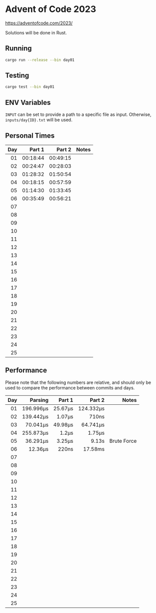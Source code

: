 # Advent of Code 2023

https://adventofcode.com/2023/

Solutions will be done in Rust.

## Running

```bash
cargo run --release --bin day01
```

## Testing

```bash
cargo test --bin day01
```

## ENV Variables

`INPUT` can be set to provide a path to a specific file as input. Otherwise, `inputs/day{ID}.txt` will be used.

## Personal Times

|  Day |   Part 1 |   Part 2 | Notes |
| ---: | -------: | -------: | ----: |
|   01 | 00:18:44 | 00:49:15 |       |
|   02 | 00:24:47 | 00:28:03 |       |
|   03 | 01:28:32 | 01:50:54 |       |
|   04 | 00:18:15 | 00:57:59 |       |
|   05 | 01:14:30 | 01:33:45 |       |
|   06 | 00:35:49 | 00:56:21 |       |
|   07 |          |          |       |
|   08 |          |          |       |
|   09 |          |          |       |
|   10 |          |          |       |
|   11 |          |          |       |
|   12 |          |          |       |
|   13 |          |          |       |
|   14 |          |          |       |
|   15 |          |          |       |
|   16 |          |          |       |
|   17 |          |          |       |
|   18 |          |          |       |
|   19 |          |          |       |
|   20 |          |          |       |
|   21 |          |          |       |
|   22 |          |          |       |
|   23 |          |          |       |
|   24 |          |          |       |
|   25 |          |          |       |

## Performance

Please note that the following numbers are relative, and should only be used to compare the performance between commits and days.

|  Day |   Parsing |  Part 1 |    Part 2 |       Notes |
| ---: | --------: | ------: | --------: | ----------: |
|   01 | 196.996µs | 25.67µs | 124.332µs |             |
|   02 | 139.442µs |  1.07µs |     710ns |             |
|   03 |  70.041µs | 49.98µs |  64.741µs |             |
|   04 | 255.873µs |   1.2µs |    1.75µs |             |
|   05 |  36.291µs |  3.25µs |     9.13s | Brute Force |
|   06 |   12.36µs |   220ns |   17.58ms |             |
|   07 |           |         |           |             |
|   08 |           |         |           |             |
|   09 |           |         |           |             |
|   10 |           |         |           |             |
|   11 |           |         |           |             |
|   12 |           |         |           |             |
|   13 |           |         |           |             |
|   14 |           |         |           |             |
|   15 |           |         |           |             |
|   16 |           |         |           |             |
|   17 |           |         |           |             |
|   18 |           |         |           |             |
|   19 |           |         |           |             |
|   20 |           |         |           |             |
|   21 |           |         |           |             |
|   22 |           |         |           |             |
|   23 |           |         |           |             |
|   24 |           |         |           |             |
|   25 |           |         |           |             |
